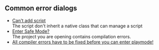 ## Common error dialogs
- [Can't add script](../Programming/Scripts/1%20Script%20Loading.md)  
The script don't inherit a native class that can manage a script  
- [Enter Safe Mode?](Safe%20Mode.md)  
The project you are opening contains compilation errors.
- [All compiler errors have to be fixed before you can enter playmode!](Compile%20Errors.md)